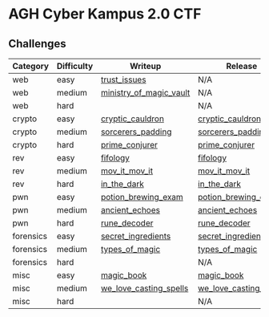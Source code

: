 # AGH Cyber Kampus 2.0 CTF

## Challenges

| Category |  Difficulty  |                               Writeup                                 |                                   Release                             |
| -------- | ------------ | --------------------------------------------------------------------- | --------------------------------------------------------------------- | 
|   web    |    easy      | [trust_issues](trust_issues/writeup.md)                               |                                     N/A                               |
|   web    |    medium    | [ministry_of_magic_vault](ministry_of_magic_vault/writeup/writeup.md) |                                     N/A                               |
|   web    |    hard      |                                                                       |                                     N/A                               |
|   crypto    |    easy   | [cryptic_cauldron](cryptic_cauldron/writeup/writeup.md)               | [cryptic_cauldron](cryptic_cauldron/release/cryptic_cauldron_77dbbed722e4f707952523cac054295e461a6cc8b78b851ca902b771926320ac.zip) |           
|   crypto    |    medium | [sorcerers_padding](sorcerers_padding/writeup/writeup.md)             | [sorcerers_padding](sorcerers_padding/release/sorcerers_padding_0a3041ea01f716415f619ecf1d9eca1c3341c71274a1b3522309c70fa36ea4d7.zip) |
|   crypto    |    hard   | [prime_conjurer](prime_conjurer/writeup/writeup.md)                   | [prime_conjurer](prime_conjurer/release/prime_conjurer_d73b170d944c5b241081aaca168072d5d95c30629030b887022410b662494100.zip) |
|   rev    |    easy      | [fifology](fifology/writeup/writeup.md)                               | [fifology](fifology/release/fifology_4badba43b8b0e6640b574555e097536584b76fbe9196365e2a2f3af899e8ee6b.zip) |
|   rev    |    medium    | [mov_it_mov_it](mov_it_mov_it/writeup/writeup.md)                     | [mov_it_mov_it](mov_it_mov_it/release/mov_it_mov_it_90abdea564b0541d4a85cf413188cb2b165823d3d995020142c6d8c78ec59f59.zip) |
|   rev    |    hard      | [in_the_dark](in_the_dark/writeup/writeup.md)                         | [in_the_dark](in_the_dark/release/in_the_dark_0cf99ea4c55248c99a27ccf22fc96a5cfe20b26282fa67ecb601d0d032b28e3f.zip) |
|   pwn    |    easy      | [potion_brewing_exam](potion_brewing_exam/writeup/README.md)          | [potion_brewing_exam](potion_brewing_exam/release/potion_brewing_exam_9fc3e0c9fbc6a2885dbb04a57a408101bfa63c41b5734ddf8817e7e3da980b2d.zip) |  
|   pwn    |    medium    | [ancient_echoes](ancient_echoes/writeup/writeup.md)                                 | [ancient_echoes](ancient_echoes/release/ancient_echoes_93af5cb94272a1a7db60b18771167822092778063c9a504f523e286b41f9048a.zip) |
|   pwn    |    hard      | [rune_decoder](rune_decoder/writeup/writeup.md)                                   | [rune_decoder](rune_decoder/release/rune_decoder_a01de2186962005b771450158f96f1c82bb74802daef15d42d875297e9b6f508.zip) |
|   forensics  |  easy    | [secret_ingredients](secret_ingredients/writeup/writeup.md)           | [secret_ingredients](secret_ingredients/release/secret_ingredients_cb9500486053477b035893135b7bbaa69a26559cbc31a1ec0b325cd2c9fabb64.zip) |
|   forensics  |  medium  | [types_of_magic](types_of_magic/writeup/solution.md)                  | [types_of_magic](types_of_magic/release/types_of_magic_50575ccdba47bb3066f4d403de1a7018a27c2ede5f513aa8996750288f8782ce.zip) |
|   forensics  |  hard    |                                                                       |                                     N/A                               |
|   misc    |    easy     | [magic_book](magic_book/writeup/writeup.md)                           | [magic_book](magic_book/release/magic_book_de5c647e3d66a82a63cd10204cf284d113c73e336094d3684bbf046c4db0a0b4.zip) |
|   misc    |    medium   | [we_love_casting_spells](we_love_casting_spells/writeup/writeup.md)   | [we_love_casting_spells](we_love_casting_spells/release/we_love_casting_spells_98e9dcd4e9f320b1c5a906354a79bda20d50a6feb772c200be5d149b9a5e3eb3.zip) |
|   misc    |    hard     |                                                                       |                                     N/A                               |
